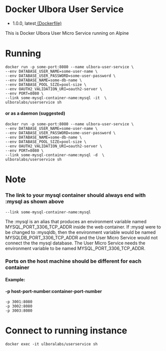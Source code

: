 # Docker Ulbora User Service
- 1.0.0, latest[ (Dockerfile)](https://github.com/Ulbora/docker_ulboracms/blob/master/Dockerfile)

This is Docker Ulbora User Micro Service running on Alpine


# Running
```
docker run -p some-port:8080 --name ulbora-user-service \
--env DATABASE_USER_NAME=some-user-name \
--env DATABASE_USER_PASSWORD=some-user-password \
--env DATABASE_NAME=some-db-name \
--env DATABASE_POOL_SIZE=pool-size \
--env OAUTH2_VALIDATION_URI=oauth2-server \
--env PORT=8080 \
--link some-mysql-container-name:mysql -it  \
ulboralabs/userservice sh
```
#### or as a daemon (suggested)
```
docker run -p some-port:8080 --name ulbora-user-service \
--env DATABASE_USER_NAME=some-user-name \
--env DATABASE_USER_PASSWORD=some-user-password \
--env DATABASE_NAME=some-db-name \
--env DATABASE_POOL_SIZE=pool-size \
--env OAUTH2_VALIDATION_URI=oauth2-server \
--env PORT=8080 \
--link some-mysql-container-name:mysql -d  \
ulboralabs/userservice sh
```
# Note
### The link to your mysql container should always end with :mysql as shown above
```
--link some-mysql-container-name:mysql 
```
The :mysql is an alias that produces an environment variable named MYSQL_PORT_3306_TCP_ADDR inside the web container.
If :mysql were to be changed to :mysqldb, then the environment variable would be named MYSQLDB_PORT_3306_TCP_ADDR and 
the User Micro Service would not connect the the mysql database. The User Micro Service needs the environment variable to be 
named MYSQL_PORT_3306_TCP_ADDR.

### Ports on the host machine should be different for each container
#### Example: 
#### -p host-port-number:container-port-number
```
-p 3001:8080 
-p 3002:8080 
-p 3003:8080
```

# Connect to running instance
```
docker exec -it ulboralabs/userservice sh
```

